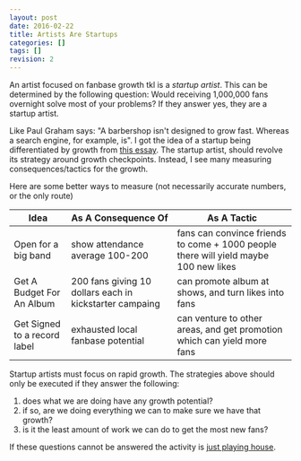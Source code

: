 ```yaml
---
layout: post
date: 2016-02-22
title: Artists Are Startups
categories: []
tags: []
revision: 2
---
```


An artist focused on fanbase growth tkl is a *startup artist*.
This can be determined by the following question: Would receiving 1,000,000 fans overnight solve most of your problems?
If they answer yes, they are a startup artist.

Like Paul Graham says: "A barbershop isn't designed to grow fast. Whereas a search engine, for example, is".
I got the idea of a startup being differentiated by growth from [this essay](http://paulgraham.com/growth.html).
The startup artist, should revolve its strategy around growth checkpoints.
Instead, I see many measuring consequences/tactics for the growth.

Here are some better ways to measure (not necessarily accurate numbers, or the only route)

| Idea                         | As A Consequence Of                                     | As A Tactic                                                                          |
-------------------------------|---------------------------------------------------------|--------------------------------------------------------------------------------------|
| Open for a big band          | show attendance average 100-200                         | fans can convince friends to come + 1000 people there will yield maybe 100 new likes |
| Get A Budget For An Album    | 200 fans giving 10 dollars each in kickstarter campaing | can promote album at shows, and turn likes into fans                                 |
| Get Signed to a record label | exhausted local fanbase potential                       | can venture to other areas, and get promotion which can yield more fans              |

Startup artists must focus on rapid growth.
The strategies above should only be executed if they answer the following:
  1. does what we are doing have any growth potential?
  1. if so, are we doing everything we can to make sure we have that growth?
  1. is it the least amount of work we can do to get the most new fans?

If these questions cannot be answered the activity is [just playing house](http://paulgraham.com/before.html).
